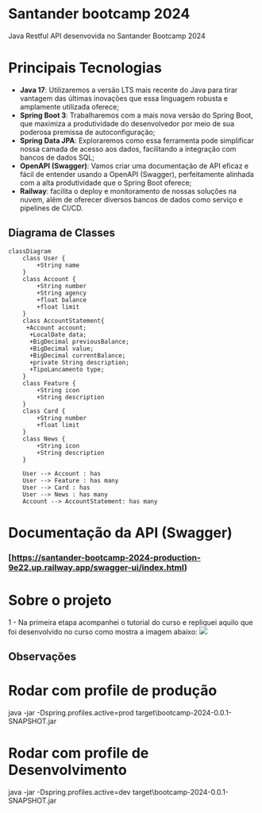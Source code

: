 # Santander bootcamp 2024
Java Restful API desenvovida no Santander Bootcamp 2024

# Principais Tecnologias
 - **Java 17**: Utilizaremos a versão LTS mais recente do Java para tirar vantagem das últimas inovações que essa linguagem robusta e amplamente utilizada oferece;
 - **Spring Boot 3**: Trabalharemos com a mais nova versão do Spring Boot, que maximiza a produtividade do desenvolvedor por meio de sua poderosa premissa de autoconfiguração;
 - **Spring Data JPA**: Exploraremos como essa ferramenta pode simplificar nossa camada de acesso aos dados, facilitando a integração com bancos de dados SQL;
 - **OpenAPI (Swagger)**: Vamos criar uma documentação de API eficaz e fácil de entender usando a OpenAPI (Swagger), perfeitamente alinhada com a alta produtividade que o Spring Boot oferece;
 - **Railway**: facilita o deploy e monitoramento de nossas soluções na nuvem, além de oferecer diversos bancos de dados como serviço e pipelines de CI/CD.

## Diagrama de Classes

``` mermaid
classDiagram
    class User {
        +String name
    }
    class Account {
        +String number
        +String agency
        +float balance
        +float limit
    }
    class AccountStatement{
     +Account account;
	  +LocalDate data;
	  +BigDecimal previousBalance;
	  +BigDecimal value;
	  +BigDecimal currentBalance;
	  +private String description;
	  +TipoLancamento type;
    }
    class Feature {
        +String icon
        +String description
    }
    class Card {
        +String number
        +float limit
    }
    class News {
        +String icon
        +String description
    }

    User --> Account : has
    User --> Feature : has many
    User --> Card : has
    User --> News : has many
    Account --> AccountStatement: has many
```


# Documentação da API (Swagger)

### [https://santander-bootcamp-2024-production-9e22.up.railway.app/swagger-ui/index.html)


# Sobre o projeto 

1 - Na primeira etapa acompanhei o tutorial do curso e repliquei aquilo que foi desenvolvido no curso como mostra a imagem abaixo:
![](https://github.com/alexformagio/santander-bootcamp-2024/tree/main/images/etapa1.jpg)


## Observações
# Rodar com profile de produção
java -jar -Dspring.profiles.active=prod target\bootcamp-2024-0.0.1-SNAPSHOT.jar

# Rodar com profile de Desenvolvimento
java -jar -Dspring.profiles.active=dev target\bootcamp-2024-0.0.1-SNAPSHOT.jar

